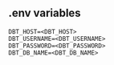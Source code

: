 ## .env variables
```
DBT_HOST=<DBT_HOST>
DBT_USERNAME=<DBT_USERNAME>
DBT_PASSWORD=<DBT_PASSWORD>
DBT_DB_NAME=<DBT_DB_NAME>
```